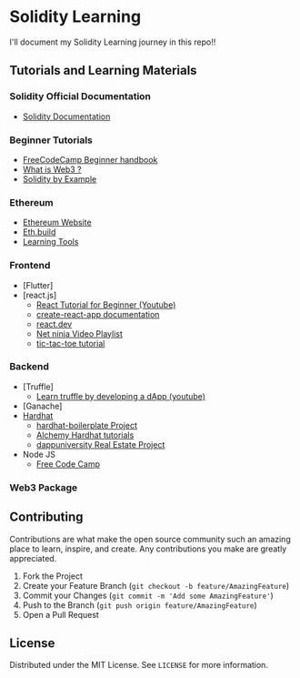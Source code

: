# Solidity Learning

I'll document my Solidity Learning journey in this repo!!

## Tutorials and Learning Materials

### Solidity Official Documentation
- [Solidity Documentation](https://docs.soliditylang.org/en/latest/introduction-to-smart-contracts.html)


### Beginner Tutorials
- [FreeCodeCamp Beginner handbook](https://www.freecodecamp.org/news/learn-solidity-handbook/)
- [What is Web3 ?](https://chain.link/education/web3)
- [Solidity by Example](https://solidity-by-example.org/)

### Ethereum 
- [Ethereum Website](https://ethereum.org/en/)
- [Eth.build](https://eth.build/)
- [Learning Tools](https://ethereum.org/en/developers/learning-tools/)

### Frontend
- [Flutter]
- [react.js]
    - [React Tutorial for Beginner (Youtube)](https://www.youtube.com/watch?v=SqcY0GlETPk)
    - [create-react-app documentation](https://create-react-app.dev/docs/getting-started/)
    - [react.dev](https://react.dev/learn)
    - [Net ninja Video Playlist](https://www.youtube.com/playlist?list=PL4cUxeGkcC9gZD-Tvwfod2gaISzfRiP9d)
    - [tic-tac-toe tutorial](https://react.dev/learn/tutorial-tic-tac-toe)

### Backend
- [Truffle]
    - [Learn truffle by developing a dApp (youtube)](https://www.youtube.com/watch?v=b_k8yDC3hdM)
- [Ganache]
- [Hardhat](https://hardhat.org/)
    - [hardhat-boilerplate Project](https://github.com/NomicFoundation/hardhat-boilerplate/tree/master)
    - [Alchemy Hardhat tutorials](https://docs.alchemy.com/docs/hello-world-smart-contract)
    - [dappuniversity Real Estate Project](https://github.com/dappuniversity/millow/tree/master/src)
- Node JS
    - [Free Code Camp](https://www.freecodecamp.org/news/get-started-with-nodejs/)
### Web3 Package





## Contributing

Contributions are what make the open source community such an amazing place to learn, inspire, and create. Any contributions you make are greatly appreciated.

1. Fork the Project
2. Create your Feature Branch (`git checkout -b feature/AmazingFeature`)
3. Commit your Changes (`git commit -m 'Add some AmazingFeature'`)
4. Push to the Branch (`git push origin feature/AmazingFeature`)
5. Open a Pull Request

## License

Distributed under the MIT License. See `LICENSE` for more information.
